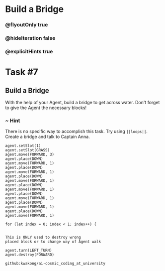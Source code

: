 # Build a Bridge
### @flyoutOnly true
### @hideIteration false
### @explicitHints true


# Task #7

## Build a Bridge

With the help of your Agent, build a bridge to get across water. Don't forget to give the Agent the necessary blocks!

### ~ Hint 

There is no specific way to accomplish this task. Try using ``||loops||``.
Create a bridge and talk to Captain Anna.


``` blocks
agent.setSlot(1)
agent.setSlot(GRASS)
agent.move(FORWARD, 3)
agent.place(DOWN)
agent.move(FORWARD, 1)
agent.place(DOWN)
agent.move(FORWARD, 1)
agent.place(DOWN)
agent.move(FORWARD, 1)
agent.place(DOWN)
agent.move(FORWARD, 1)
agent.place(DOWN)
agent.move(FORWARD, 1)
agent.place(DOWN)
agent.move(FORWARD, 1)
agent.place(DOWN)
agent.move(FORWARD, 1)
```
``` blocks
for (let index = 0; index < 1; index++) {
```
```
```
```typescript-valid
This is ONLY used to destroy wrong
placed block or to change way of Agent walk
```
``` blocks
agent.turn(LEFT_TURN)
agent.destroy(FORWARD)
```
```package
github:kwakong/ai-cosmic_coding_at_university
```
